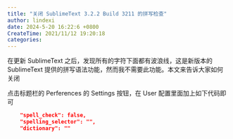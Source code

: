 ```yaml
---
title: "关闭 SublimeText 3.2.2 Build 3211 的拼写检查"
author: lindexi
date: 2024-5-20 16:22:6 +0800
CreateTime: 2021/11/12 19:20:18
categories: 
---
```


在更新 SublimeText 之后，发现所有的字符下面都有波浪线，这是新版本的 SublimeText 提供的拼写语法功能，然而我不需要此功能。本文来告诉大家如何关闭

<!--more-->


<!-- CreateTime:2021/11/12 19:20:18 -->

<!-- 发布 -->

点击标题栏的 Perferences 的 Settings 按钮，在 User 配置里面加上如下代码即可

```json
	"spell_check": false,
	"spelling_selector": "",
	"dictionary": ""
```

